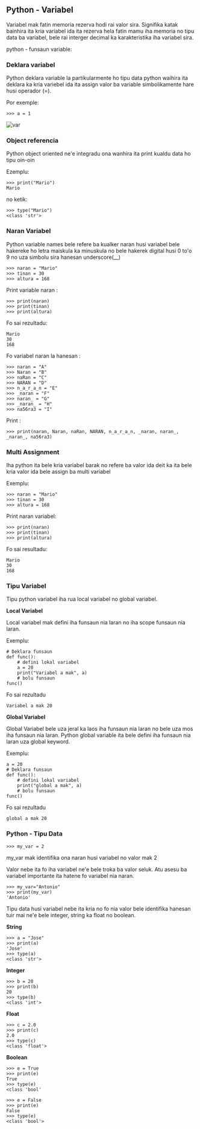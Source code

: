 ## Python - Variabel

Variabel mak fatin memoria rezerva hodi rai valor sira. Signifika katak bainhira ita kria variabel ida ita rezerva hela fatin mamu iha memoria no tipu data ba variabel, bele rai interger decimal ka karakteristika iha variabel sira.

python - funsaun variable:

### Deklara variabel

  Python deklara variable la partikularmente ho tipu data python waihira ita deklara ka kria variebel ida ita assign valor ba variable simbolikamente hare husi operador (=).

  Por exemple:

```
>>> a = 1
```

![var](/home/nicko/Devel/mkdocs/MKdocs/docs/img/var.png)

### Object referencia

  Python object oriented ne'e integradu ona wanhira ita print kualdu data ho tipu oin-oin

  Ezemplu:

```
>>> print("Mario")
Mario
```

  no ketik:

```
>>> type("Mario")
<class 'str'>  
```

### Naran Variabel

  Python variable names bele refere ba kualker naran husi variabel bele hakereke ho letra maiskula ka minuskula no bele hakerek digital husi 0 to'o 9 no uza simbolu sira hanesan underscore(__)

```
>>> naran = "Mario"
>>> tinan = 30
>>> altura = 168
```

  Print variable naran :

```
>>> print(naran)  
>>> print(tinan)  
>>> print(altura)  
```

  Fo sai rezultadu:

```
Mario
30
168
```

  Fo variabel naran la hanesan :

```
>>> naran = "A"  
>>> Naran = "B"  
>>> naRan = "C"  
>>> NARAN = "D"  
>>> n_a_r_a_n = "E"  
>>> _naran = "F"  
>>> naran_ = "G"  
>>> _naran_ = "H"  
>>> na56ra3 = "I"  
```

  Print :

```
>>> print(naran, Naran, naRan, NARAN, n_a_r_a_n, _naran, naran_, _naran_, na56ra3) 
```

### Multi Assignment

Iha python ita bele kria variabel barak no refere ba valor ida deit ka ita bele kria valor ida bele assign ba multi variabel

  Exemplu:

```
>>> naran = "Mario"
>>> tinan = 30
>>> altura = 168
```

  Print naran variabel: 

```
>>> print(naran)  
>>> print(tinan)  
>>> print(altura) 
```

  Fo sai resultadu:

```
Mario
30
168
```

### Tipu Variabel

  Tipu python variabel iha rua local variabel no global variabel.

  **Local  Variabel**

  Local variabel mak defini iha funsaun nia laran no iha scope funsaun nia laran.

  Exemplu:

```
# Deklara funsaun  
def func():  
	# defini lokal variabel 
	a = 20  
	print("Variabel a mak", a)  
	# bolu funsaun
func() 
```

  Fo sai rezultadu

```
Variabel a mak 20
```

**Global Variabel** 

Global Variabel bele uza jeral ka laos iha funsaun nia laran no bele uza mos iha funsaun nia laran. Python   global variable ita bele defini iha funsaun nia laran uza global keyword.

  Exemplu:

```
a = 20
# Deklara funsaun  
def func():  
	# defini lokal variabel 
	print("global a mak", a)      
    # bolu funsaun
func()
```

  Fo sai rezultadu

```
global a mak 20
```

### Python - Tipu Data

```
>>> my_var = 2
```

my_var mak identifika ona naran husi variabel no valor mak 2 

 Valor nebe ita fo iha variabel ne'e bele troka ba valor seluk. Atu asesu ba variabel importante ita hatene fo variabel nia naran.

```
>>> my_var="Antonio"
>>> print(my_var)
'Antonio'
```

Tipu data husi variabel nebe ita kria no fo nia valor bele identifika hanesan tuir mai ne'e bele integer, string ka float no boolean.

**String**

```
>>> a = "Jose"
>>> print(a)
'Jose'
>>> type(a)
<class 'str'>
```

 **Integer**

```
>>> b = 20
>>> print(b)
20
>>> type(b)
<class 'int'>
```

**Float**

```
>>> c = 2.0
>>> print(c)
2.0
>>> type(c)
<class 'float'>
```

 **Boolean**

```
>>> e = True
>>> print(e)
True
>>> type(e)
<class 'bool'

>>> e = False
>>> print(e)
False
>>> type(e)
<class 'bool'>
```



